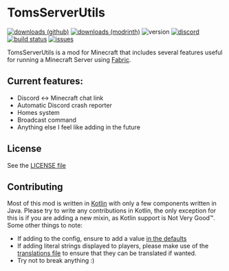 # TomsServerUtils
[![downloads (github)](https://img.shields.io/github/downloads/Geek202/TomsServerUtils/total?label=Downloads&logo=github)](https://github.com/Geek202/TomsServerUtils/releases) [![downloads (modrinth)](https://waffle.coffee/modrinth/toms-server-utils/downloads)](https://modrinth.com/mod/toms-server-utils) ![version](https://img.shields.io/github/v/release/Geek202/TomsServerUtils?label=Version) [![discord](https://img.shields.io/discord/813009649044946964?label=Discord)](https://discord.gg/tCAWpDsBmh) [![build status](https://img.shields.io/github/workflow/status/Geek202/TomsServerUtils/Java%20CI%20with%20Gradle)](https://github.com/Geek202/TomsServerUtils/actions/workflows/check.yml) [![issues](https://img.shields.io/github/issues/Geek202/TomsServerUtils)](https://github.com/Geek202/TomsServerUtils/issues)

TomsServerUtils is a mod for Minecraft that includes several features useful for running a Minecraft Server using [Fabric](https://fabricmc.net).

## Current features:
- Discord <-> Minecraft chat link
- Automatic Discord crash reporter
- Homes system
- Broadcast command
- Anything else I feel like adding in the future

## License
See the [LICENSE file](https://github.com/Geek202/TomsServerUtils/blob/main/LICENSE)

## Contributing
Most of this mod is written in [Kotlin](https://kotlinlang.org) with only a few components written in Java. Please try to write any contributions in Kotlin, the only exception for this is if you are adding a new mixin, as Kotlin support is Not Very Good™. Some other things to note:
- If adding to the config, ensure to add a value [in the defaults](https://github.com/Geek202/TomsServerUtils/blob/main/src/main/resources/serverutils_default.toml)
- If adding literal strings displayed to players, please make use of the [translations file](https://github.com/Geek202/TomsServerUtils/blob/main/src/main/resources/data/toms-server-utils/lang/en_us.json) to ensure that they can be translated if wanted.
- Try not to break anything :)
